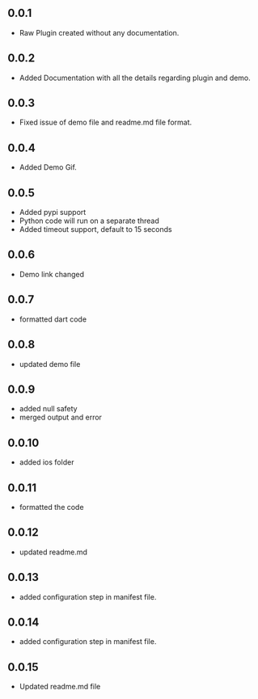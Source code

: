## 0.0.1

* Raw Plugin created without any documentation.

## 0.0.2 

* Added Documentation with all the details regarding plugin and demo.

## 0.0.3

* Fixed issue of demo file and readme.md file format.
  
## 0.0.4

* Added Demo Gif.
  
##  0.0.5

* Added pypi support
* Python code will run on a separate thread 
* Added timeout support, default to 15 seconds

##  0.0.6

* Demo link changed

##  0.0.7

* formatted dart code

##  0.0.8

* updated demo file

##  0.0.9

* added null safety
* merged output and error 

##  0.0.10

* added ios folder

##  0.0.11

* formatted the code

##  0.0.12

* updated readme.md

##  0.0.13

* added configuration step in manifest file.

##  0.0.14

* added configuration step in manifest file.

##  0.0.15

* Updated readme.md file